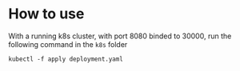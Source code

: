 # How to use

With a running k8s cluster, with port 8080 binded to 30000,  run the following command in the `k8s` folder

`kubectl -f apply deployment.yaml`


